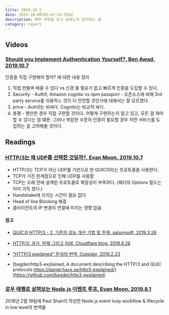 ```yaml
---
title: 2019-10-2
date: 2019-10-08T03:47:53.959Z
description: 매주 무엇을 읽고 보았는지 정리하는 글
category: report
---
```


## Videos

### [Should you Implement Authentication Yourself?, Ben Awad, 2019.10.7](https://www.youtube.com/watch?v=Hh_kiZTTBr0)

인증을 직접 구현해야 할까? 에 대한 내용 정리

1. 직접 만들며 배울 수 있다 vs 신경 쓸 필요가 없고 빠르게 인증을 도입할 수 있다.
2. Security - Auth0, Amazon cognito vs npm passport - 오픈소스에 비해 3rd party service를 이용하느 것이 더 안전할 것인가에 대해서는 잘 모르겠다.
3. price - Auth0는 비싸다. Cognito는 비교적 싸다.
4. 총평 - 웬만한 경우 직접 구현할 것이다. 어떻게 구현하는지 알고 있고, 모든 걸 제어할 수 있다는 점 떄문. 그러나 복잡한 수준의 인증이 필요할 경우 저런 서비스를 도입하는 걸 고려해볼 것이다.

## Readings

### [HTTP/3는 왜 UDP를 선택한 것일까?, Evan Moon, 2019.10.7](https://evan-moon.github.io/2019/10/08/what-is-http3/)

- HTTP/3는 TCP가 아닌 UDP를 기반으로 한 QUIC이라는 프로토콜을 사용한다.
- TCP가 가진 한계점으로 인해 UDP를 사용함
- TCP는 오래 전에 설계된 프로토콜로 확장성이 부족하다. (헤더의 Options 필드는 이미 가득 찼다.)
- Handshake에 쓰이는 시간이 필요 없다
- Head of line Blocking 해결
- 클라이언트의 IP 변경이 연결에 미치는 영향 없음

#### 참고

- [QUIC과 HTTP/3 - 2. 기존의 성능 개선 기법 및 한계, saturnsoft, 2019.3.26](https://www.saturnsoft.net/network/2019/03/26/quic-http3-2/)

- [HTTP/3: 과거, 현재 그리고 미래, Cloudflare blog, 2019.9.26](https://blog.cloudflare.com/ko/http3-the-past-present-and-future-ko/)

- ["HTTP/3 explained" 한국어 번역, Outsider, 2019.2.23](https://blog.outsider.ne.kr/1430)

- [bagder/http3-explained, A document describing the HTTP/3 and QUIC protocols https://daniel.haxx.se/http3-explained/](https://github.com/bagder/http3-explained)

### [로우 레벨로 살펴보는 Node.js 이벤트 루프, Evan Moon, 2019.8.1](https://evan-moon.github.io/2019/08/01/nodejs-event-loop-workflow/)

2018년 2월 19일에 Paul Shan이 작성한 Node.js event loop workflow & lifecycle in low level의 번역물

